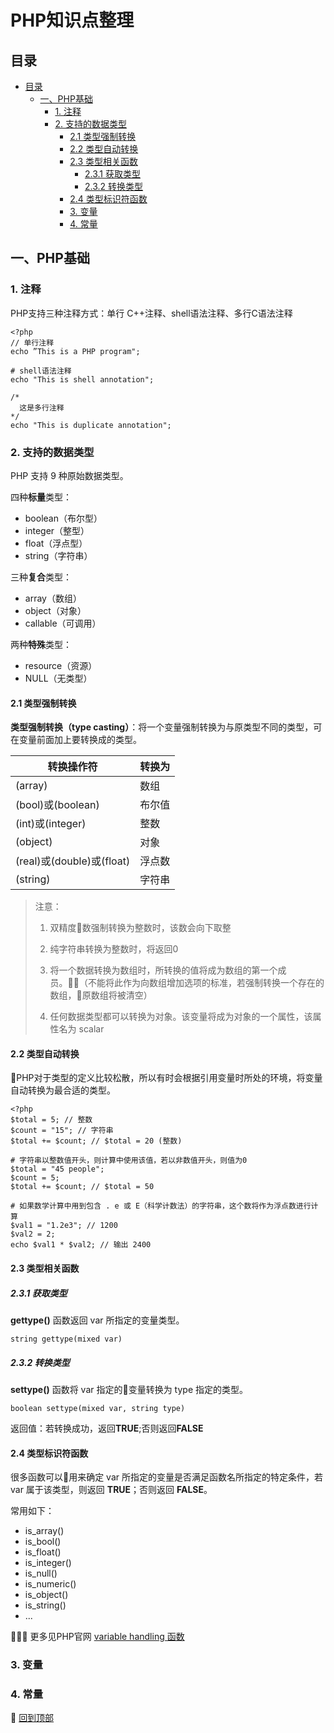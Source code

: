 PHP知识点整理
====================

## 目录

<!-- TOC -->
- [目录](#目录)
  - [一、PHP基础](#一php基础)
    - [1. 注释](#1-注释)
    - [2. 支持的数据类型](#2-支持的数据类型)
      - [2.1 类型强制转换](#21-类型强制转换)
      - [2.2 类型自动转换](#22-类型自动转换)
      - [2.3 类型相关函数](#23-类型相关函数)
        - [2.3.1 获取类型](#231-获取类型)
        - [2.3.2 转换类型](#232-转换类型)
      - [2.4 类型标识符函数](#24-类型标识符函数)
      - [3. 变量](#3-变量)
      - [4. 常量](#4-常量)
<!-- /TOC -->

## 一、PHP基础
### 1. 注释
PHP支持三种注释方式：单行 C++注释、shell语法注释、多行C语法注释
```
<?php
// 单行注释
echo ”This is a PHP program";

# shell语法注释
echo "This is shell annotation";

/*
  这是多行注释
*/
echo "This is duplicate annotation";

```

### 2. 支持的数据类型
PHP 支持 9 种原始数据类型。

四种**标量**类型：
- boolean（布尔型）
- integer（整型）
- float（浮点型）
- string（字符串）

三种**复合**类型：
- array（数组）
- object（对象）
- callable（可调用）

两种**特殊**类型：
- resource（资源）
- NULL（无类型）

#### 2.1 类型强制转换
**类型强制转换（type casting）**：将一个变量强制转换为与原类型不同的类型，可在变量前面加上要转换成的类型。

转换操作符 | 转换为
---|---
(array) | 数组
(bool)或(boolean) | 布尔值
(int)或(integer) | 整数
(object) | 对象
(real)或(double)或(float) | 浮点数
(string) | 字符串

> 注意：
>
> 1. 双精度数强制转换为整数时，该数会向下取整
> 
> 2. 纯字符串转换为整数时，将返回0
> 
> 3. 将一个数据转换为数组时，所转换的值将成为数组的第一个成员。（不能将此作为向数组增加选项的标准，若强制转换一个存在的数组，原数组将被清空）
> 
> 4. 任何数据类型都可以转换为对象。该变量将成为对象的一个属性，该属性名为 scalar

#### 2.2 类型自动转换
PHP对于类型的定义比较松散，所以有时会根据引用变量时所处的环境，将变量自动转换为最合适的类型。
```
<?php
$total = 5; // 整数
$count = "15"; // 字符串
$total += $count; // $total = 20 (整数)

# 字符串以整数值开头，则计算中使用该值，若以非数值开头，则值为0
$total = "45 people";
$count = 5;
$total += $count; // $total = 50

# 如果数学计算中用到包含 . e 或 E（科学计数法）的字符串，这个数将作为浮点数进行计算
$val1 = "1.2e3"; // 1200
$val2 = 2;
echo $val1 * $val2; // 输出 2400

```

#### 2.3 类型相关函数
##### 2.3.1 获取类型
**gettype()** 函数返回 var 所指定的变量类型。
```
string gettype(mixed var)
```

##### 2.3.2 转换类型
**settype()** 函数将 var 指定的变量转换为 type 指定的类型。
```
boolean settype(mixed var, string type)
```
返回值：若转换成功，返回**TRUE**;否则返回**FALSE**

#### 2.4 类型标识符函数
很多函数可以用来确定 var 所指定的变量是否满足函数名所指定的特定条件，若 var 属于该类型，则返回 **TRUE**；否则返回 **FALSE**。

常用如下：
- is_array()
- is_bool()
- is_float()
- is_integer()
- is_null()
- is_numeric()
- is_object()
- is_string()
- ...

🍃  更多见PHP官网 [variable handling 函数](http://php.net/manual/zh/ref.var.php)

### 3. 变量


### 4. 常量



🚀 [回到顶部](#目录)